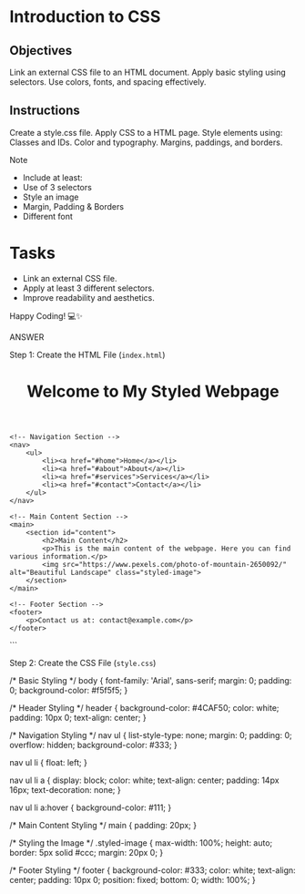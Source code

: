 # Introduction to CSS

## Objectives
Link an external CSS file to an HTML document.
Apply basic styling using selectors.
Use colors, fonts, and spacing effectively.

## Instructions

Create a style.css file.
Apply CSS to a HTML page.
Style elements using:
Classes and IDs.
Color and typography.
Margins, paddings, and borders.

>[!NOTE]
>  - Include at least:
>  - Use of 3 selectors
>  - Style an image
>  - Margin, Padding & Borders
>  - Different font

# Tasks
 - Link an external CSS file.
 - Apply at least 3 different selectors.
 - Improve readability and aesthetics.

Happy Coding! 💻✨



ANSWER 


Step 1: Create the HTML File (`index.html`)


<!DOCTYPE html>
<html lang="en">
<head>
    <meta charset="UTF-8">
    <meta name="viewport" content="width=device-width, initial-scale=1.0">
    <title>My Styled Webpage</title>
    <link rel="stylesheet" href="style.css">
</head>
<body>
    <!-- Header Section -->
    <header>
        <h1>Welcome to My Styled Webpage</h1>
    </header>

    <!-- Navigation Section -->
    <nav>
        <ul>
            <li><a href="#home">Home</a></li>
            <li><a href="#about">About</a></li>
            <li><a href="#services">Services</a></li>
            <li><a href="#contact">Contact</a></li>
        </ul>
    </nav>

    <!-- Main Content Section -->
    <main>
        <section id="content">
            <h2>Main Content</h2>
            <p>This is the main content of the webpage. Here you can find various information.</p>
            <img src="https://www.pexels.com/photo-of-mountain-2650092/" alt="Beautiful Landscape" class="styled-image">
        </section>
    </main>

    <!-- Footer Section -->
    <footer>
        <p>Contact us at: contact@example.com</p>
    </footer>
</body>
</html>
```

Step 2: Create the CSS File (`style.css`)


/* Basic Styling */
body {
    font-family: 'Arial', sans-serif;
    margin: 0;
    padding: 0;
    background-color: #f5f5f5;
}

/* Header Styling */
header {
    background-color: #4CAF50;
    color: white;
    padding: 10px 0;
    text-align: center;
}

/* Navigation Styling */
nav ul {
    list-style-type: none;
    margin: 0;
    padding: 0;
    overflow: hidden;
    background-color: #333;
}

nav ul li {
    float: left;
}

nav ul li a {
    display: block;
    color: white;
    text-align: center;
    padding: 14px 16px;
    text-decoration: none;
}

nav ul li a:hover {
    background-color: #111;
}

/* Main Content Styling */
main {
    padding: 20px;
}

/* Styling the Image */
.styled-image {
    max-width: 100%;
    height: auto;
    border: 5px solid #ccc;
    margin: 20px 0;
}

/* Footer Styling */
footer {
    background-color: #333;
    color: white;
    text-align: center;
    padding: 10px 0;
    position: fixed;
    bottom: 0;
    width: 100%;
}
